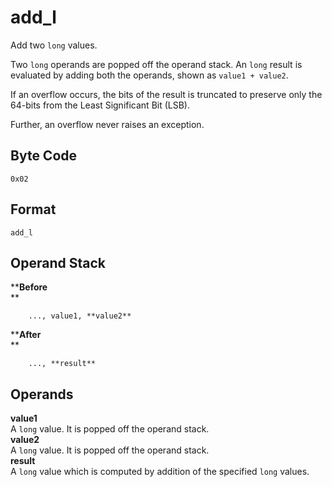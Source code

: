 # add_l

Add two `long` values.

Two `long` operands are popped off the operand stack. An `long` result is
evaluated by adding both the operands, shown as `value1 + value2`.

If an overflow occurs, the bits of the result is truncated to preserve
only the 64-bits from the Least Significant Bit (LSB).

Further, an overflow never raises an exception.

## Byte Code
```
0x02
```

## Format
```
add_l
```

## Operand Stack
****Before**  
**  
```
    ..., value1, **value2**  
```
****After**  
**  
```
    ..., **result**  
```

## Operands
**value1**  
    A `long` value. It is popped off the operand stack.  
**value2**  
    A `long` value. It is popped off the operand stack.  
**result**  
    A `long` value which is computed by addition of the specified `long` values.